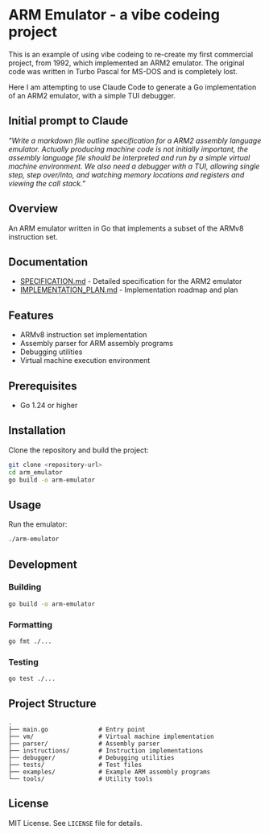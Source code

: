 # ARM Emulator - a vibe codeing project

This is an example of using vibe codeing to re-create my first commercial project, from 1992, which implemented an ARM2 emulator. The original code was written in Turbo Pascal for MS-DOS and is completely lost.

Here I am attempting to use Claude Code to generate a Go implementation of an ARM2 emulator, with a simple TUI debugger.

## Initial prompt to Claude

*"Write a markdown file outline specification for a ARM2 assembly language emulator. Actually producing machine code is not initially important, the assembly language file should be interpreted and run by a simple virtual machine environment. We also need a debugger with a TUI, allowing single step, step over/into, and watching memory locations and registers and viewing the call stack."*

## Overview

An ARM emulator written in Go that implements a subset of the ARMv8 instruction set.

## Documentation

- [SPECIFICATION.md](SPECIFICATION.md) - Detailed specification for the ARM2 emulator
- [IMPLEMENTATION_PLAN.md](IMPLEMENTATION_PLAN.md) - Implementation roadmap and plan

## Features

- ARMv8 instruction set implementation
- Assembly parser for ARM assembly programs
- Debugging utilities
- Virtual machine execution environment

## Prerequisites

- Go 1.24 or higher

## Installation

Clone the repository and build the project:

```bash
git clone <repository-url>
cd arm_emulator
go build -o arm-emulator
```

## Usage

Run the emulator:

```bash
./arm-emulator
```

## Development

### Building

```bash
go build -o arm-emulator
```

### Formatting

```bash
go fmt ./...
```

### Testing

```bash
go test ./...
```

## Project Structure

```
.
├── main.go              # Entry point
├── vm/                  # Virtual machine implementation
├── parser/              # Assembly parser
├── instructions/        # Instruction implementations
├── debugger/            # Debugging utilities
├── tests/               # Test files
├── examples/            # Example ARM assembly programs
└── tools/               # Utility tools
```

## License

MIT License. See `LICENSE` file for details.
